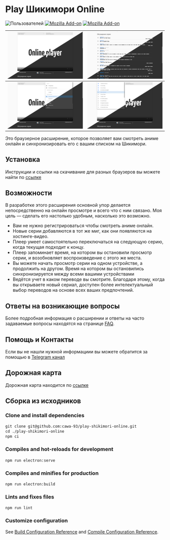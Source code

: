 # Play Шикимори Online 
![Пользователей](https://us-central1-webstore-play-shikimori-online.cloudfunctions.net/getBadge)
[![Mozilla Add-on](https://img.shields.io/amo/rating/{dd3b05c4-06cb-4775-b47a-a30f3dfe8532}?label=%D0%A0%D0%B5%D0%B9%D1%82%D0%B8%D0%BD%D0%B3)](https://addons.mozilla.org/ru/firefox/addon/play-shikimori/reviews/)
[![Mozilla Add-on](https://img.shields.io/amo/v/{dd3b05c4-06cb-4775-b47a-a30f3dfe8532}?label=%D0%92%D0%B5%D1%80%D1%81%D0%B8%D1%8F)](https://addons.mozilla.org/ru/firefox/addon/play-shikimori)



![Внешний вид кнопки "Смотреть онлайн"](promo/Головний%20екран.png) | ![Внешний вид кнопки "Смотреть онлайн"](promo/Коментарі.png)
--- | --- 
![Внешний вид кнопки "Смотреть онлайн"](promo/Переклади.png) | ![Внешний вид кнопки "Смотреть онлайн"](promo/Серії.png)

Это браузерное расширение, которое позволяет вам смотреть аниме онлайн и синхронизировать его с вашим списком на Шикимори.


## Установка
Инструкции и ссылки на скачивание для разных браузеров вы можете найти по [ссылке](https://github.com/cawa-93/play-shikimori-online/wiki/%D0%98%D0%BD%D1%81%D1%82%D1%80%D1%83%D0%BA%D1%86%D0%B8%D1%8F-%D0%BF%D0%BE-%D1%83%D1%81%D1%82%D0%B0%D0%BD%D0%BE%D0%B2%D0%BA%D0%B5)

## Возможности

В разработке этого расширения основной упор делается непосредственно на онлайн просмотре и всего что с ним связано. Моя цель — сделать его настолько удобным, насколько это возможно.

* Вам не нужно регистрироваться чтобы смотреть аниме онлайн.
* Новые серии добавляются в тот же миг, как они появляются на хостинге-видео. 
* Плеер умеет самостоятельно переключаться на следующую серию, когда текущая подходит к концу.
* Плеер запоминает время, на котором вы остановили просмотр серии, и возобновляет воспроизведение с этого же места.
* Вы можете начать просмотр серии на одном устройстве, а продолжить на другом. Время на котором вы остановились синхронизируется между всеми вашими устройствами
* Ведётся учет в каком переводе вы смотрите. Благодаря этому, когда вы открываете новый сериал, доступен более интелектуальный выбор переводов на основе всех ваших предпочтений.

## Ответы на возникающие вопросы
Более подробная информация о расширении и ответы на  часто задаваемые вопросы находятся на странице [FAQ](https://github.com/cawa-93/play-shikimori-online/wiki/FAQ). 

## Помощь и Контакты 
Если вы не нашли нужной информациии вы можете обратится за помощью в [Telegram канал](https://t.me/playshikionline_chat) 

## Дорожная карта
Дорожная карта находится по [ссылке](https://github.com/cawa-93/play-shikimori-online/projects/1)


## Сборка из исходников
### Clone and install dependencies
```
git clone git@github.com:cawa-93/play-shikimori-online.git
cd ./play-shikimori-online
npm ci
```

### Compiles and hot-reloads for development
```
npm run electron:serve
```

### Compiles and minifies for production
```
npm run electron:build
```

### Lints and fixes files
```
npm run lint
```

### Customize configuration
See [Build Configuration Reference](https://cli.vuejs.org/config/)
and [Compile Configuration Reference](https://www.electron.build/configuration/configuration/).
